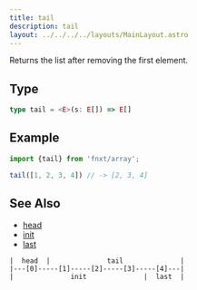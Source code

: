 ```yaml
---
title: tail
description: tail
layout: ../../../../layouts/MainLayout.astro
---
```

Returns the list after removing the first element.

## Type

```ts
type tail = <E>(s: E[]) => E[]
```

## Example

```ts
import {tail} from 'fnxt/array';

tail([1, 2, 3, 4]) // -> [2, 3, 4]
```

## See Also
- [head](../head)
- [init](../init)
- [last](../last)

```
|  head  |              tail              |
|---[0]-----[1]-----[2]-----[3]-----[4]---|
|              init              |  last  |
```

